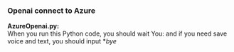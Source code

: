 ### Openai connect to Azure
**AzureOpenai.py:**<br> 
When you run this Python code, you should wait You: and  if you need save voice and text, you should input **bye*
